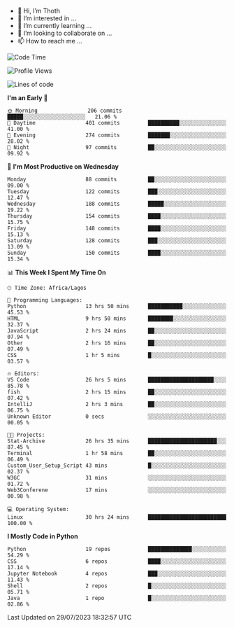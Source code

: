 <!---
thoth2357/thoth2357 is a ✨ special ✨ repository because its `README.md` (this file) appears on your GitHub profile.
You can click the Preview link to take a look at your changes.
--->

- 👋 Hi, I’m Thoth
- 👀 I’m interested in ...
- 🌱 I’m currently learning ...
- 💞️ I’m looking to collaborate on ...
- 📫 How to reach me ...




<!--START_SECTION:waka-->
![Code Time](http://img.shields.io/badge/Code%20Time-2%2C189%20hrs%206%20mins-blue)

![Profile Views](http://img.shields.io/badge/Profile%20Views-0-blue)

![Lines of code](https://img.shields.io/badge/From%20Hello%20World%20I%27ve%20Written-29.1%20million%20lines%20of%20code-blue)

**I'm an Early 🐤** 

```text
🌞 Morning                206 commits         █████░░░░░░░░░░░░░░░░░░░░   21.06 % 
🌆 Daytime                401 commits         ██████████░░░░░░░░░░░░░░░   41.00 % 
🌃 Evening                274 commits         ███████░░░░░░░░░░░░░░░░░░   28.02 % 
🌙 Night                  97 commits          ██░░░░░░░░░░░░░░░░░░░░░░░   09.92 % 
```
📅 **I'm Most Productive on Wednesday** 

```text
Monday                   88 commits          ██░░░░░░░░░░░░░░░░░░░░░░░   09.00 % 
Tuesday                  122 commits         ███░░░░░░░░░░░░░░░░░░░░░░   12.47 % 
Wednesday                188 commits         █████░░░░░░░░░░░░░░░░░░░░   19.22 % 
Thursday                 154 commits         ████░░░░░░░░░░░░░░░░░░░░░   15.75 % 
Friday                   148 commits         ████░░░░░░░░░░░░░░░░░░░░░   15.13 % 
Saturday                 128 commits         ███░░░░░░░░░░░░░░░░░░░░░░   13.09 % 
Sunday                   150 commits         ████░░░░░░░░░░░░░░░░░░░░░   15.34 % 
```


📊 **This Week I Spent My Time On** 

```text
🕑︎ Time Zone: Africa/Lagos

💬 Programming Languages: 
Python                   13 hrs 50 mins      ███████████░░░░░░░░░░░░░░   45.53 % 
HTML                     9 hrs 50 mins       ████████░░░░░░░░░░░░░░░░░   32.37 % 
JavaScript               2 hrs 24 mins       ██░░░░░░░░░░░░░░░░░░░░░░░   07.94 % 
Other                    2 hrs 16 mins       ██░░░░░░░░░░░░░░░░░░░░░░░   07.49 % 
CSS                      1 hr 5 mins         █░░░░░░░░░░░░░░░░░░░░░░░░   03.57 % 

🔥 Editors: 
VS Code                  26 hrs 5 mins       █████████████████████░░░░   85.78 % 
fish                     2 hrs 15 mins       ██░░░░░░░░░░░░░░░░░░░░░░░   07.42 % 
IntelliJ                 2 hrs 3 mins        ██░░░░░░░░░░░░░░░░░░░░░░░   06.75 % 
Unknown Editor           0 secs              ░░░░░░░░░░░░░░░░░░░░░░░░░   00.05 % 

🐱‍💻 Projects: 
Stat-Archive             26 hrs 35 mins      ██████████████████████░░░   87.45 % 
Terminal                 1 hr 58 mins        ██░░░░░░░░░░░░░░░░░░░░░░░   06.49 % 
Custom_User_Setup_Script 43 mins             █░░░░░░░░░░░░░░░░░░░░░░░░   02.37 % 
W3GC                     31 mins             ░░░░░░░░░░░░░░░░░░░░░░░░░   01.72 % 
Web3Conferene            17 mins             ░░░░░░░░░░░░░░░░░░░░░░░░░   00.98 % 

💻 Operating System: 
Linux                    30 hrs 24 mins      █████████████████████████   100.00 % 
```

**I Mostly Code in Python** 

```text
Python                   19 repos            ██████████████░░░░░░░░░░░   54.29 % 
CSS                      6 repos             ████░░░░░░░░░░░░░░░░░░░░░   17.14 % 
Jupyter Notebook         4 repos             ███░░░░░░░░░░░░░░░░░░░░░░   11.43 % 
Shell                    2 repos             █░░░░░░░░░░░░░░░░░░░░░░░░   05.71 % 
Java                     1 repo              █░░░░░░░░░░░░░░░░░░░░░░░░   02.86 % 
```




 Last Updated on 29/07/2023 18:32:57 UTC
<!--END_SECTION:waka-->
<!--![](http://github-profile-summary-cards.vercel.app/api/cards/profile-details?username=thoth2357&theme=2077)

![](http://github-profile-summary-cards.vercel.app/api/cards/stats?username=thoth2357&theme=2077)![](http://github-profile-summary-cards.vercel.app/api/cards/productive-time?username=thoth2357&theme=2077&utcOffset=8) -->
